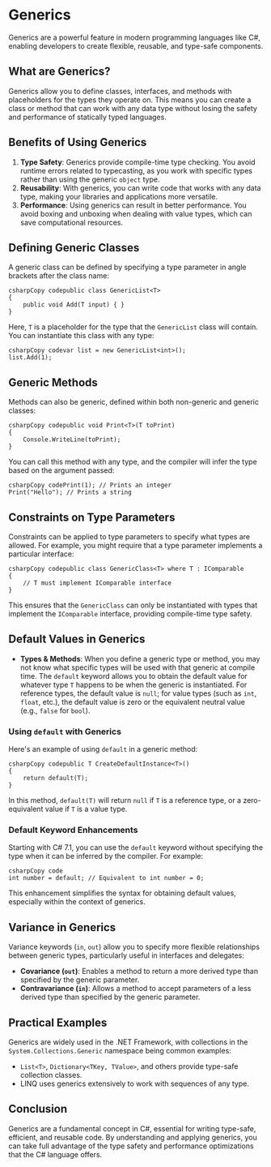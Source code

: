 # Generics

Generics are a powerful feature in modern programming languages like C#, enabling developers to create flexible, reusable, and type-safe components. 

## What are Generics?

Generics allow you to define classes, interfaces, and methods with placeholders for the types they operate on. This means you can create a class or method that can work with any data type without losing the safety and performance of statically typed languages.

## Benefits of Using Generics

1. **Type Safety**: Generics provide compile-time type checking. You avoid runtime errors related to typecasting, as you work with specific types rather than using the generic `object` type.
2. **Reusability**: With generics, you can write code that works with any data type, making your libraries and applications more versatile.
3. **Performance**: Using generics can result in better performance. You avoid boxing and unboxing when dealing with value types, which can save computational resources.

## Defining Generic Classes

A generic class can be defined by specifying a type parameter in angle brackets after the class name:

```
csharpCopy codepublic class GenericList<T>
{
    public void Add(T input) { }
}
```

Here, `T` is a placeholder for the type that the `GenericList` class will contain. You can instantiate this class with any type:

```
csharpCopy codevar list = new GenericList<int>();
list.Add(1);
```

## Generic Methods

Methods can also be generic, defined within both non-generic and generic classes:

```
csharpCopy codepublic void Print<T>(T toPrint)
{
    Console.WriteLine(toPrint);
}
```

You can call this method with any type, and the compiler will infer the type based on the argument passed:

```
csharpCopy codePrint(1); // Prints an integer
Print("Hello"); // Prints a string
```

## Constraints on Type Parameters

Constraints can be applied to type parameters to specify what types are allowed. For example, you might require that a type parameter implements a particular interface:

```
csharpCopy codepublic class GenericClass<T> where T : IComparable
{
    // T must implement IComparable interface
}
```

This ensures that the `GenericClass` can only be instantiated with types that implement the `IComparable` interface, providing compile-time type safety.

## Default Values in Generics

- **Types & Methods**: When you define a generic type or method, you may not know what specific types will be used with that generic at compile time. The `default` keyword allows you to obtain the default value for whatever type `T` happens to be when the generic is instantiated. For reference types, the default value is `null`; for value types (such as `int`, `float`, etc.), the default value is zero or the equivalent neutral value (e.g., `false` for `bool`).

### Using `default` with Generics

Here's an example of using `default` in a generic method:

```
csharpCopy codepublic T CreateDefaultInstance<T>()
{
    return default(T);
}
```

In this method, `default(T)` will return `null` if `T` is a reference type, or a zero-equivalent value if `T` is a value type.

### Default Keyword Enhancements

Starting with C# 7.1, you can use the `default` keyword without specifying the type when it can be inferred by the compiler. For example:

```
csharpCopy code
int number = default; // Equivalent to int number = 0;
```

This enhancement simplifies the syntax for obtaining default values, especially within the context of generics.

## Variance in Generics

Variance keywords (`in`, `out`) allow you to specify more flexible relationships between generic types, particularly useful in interfaces and delegates:

- **Covariance (`out`)**: Enables a method to return a more derived type than specified by the generic parameter.
- **Contravariance (`in`)**: Allows a method to accept parameters of a less derived type than specified by the generic parameter.

## Practical Examples

Generics are widely used in the .NET Framework, with collections in the `System.Collections.Generic` namespace being common examples:

- `List<T>`, `Dictionary<TKey, TValue>`, and others provide type-safe collection classes.
- LINQ uses generics extensively to work with sequences of any type.

## Conclusion

Generics are a fundamental concept in C#, essential for writing type-safe, efficient, and reusable code. By understanding and applying generics, you can take full advantage of the type safety and performance optimizations that the C# language offers.